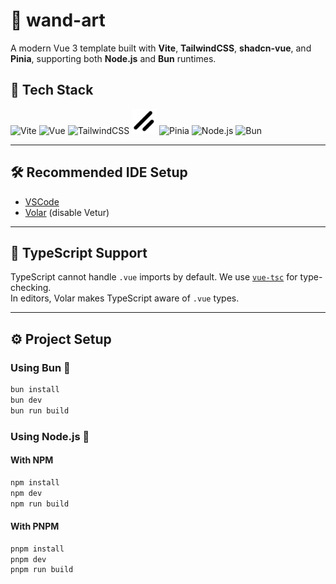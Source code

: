 # 🌟 wand-art  

A modern Vue 3 template built with **Vite**, **TailwindCSS**, **shadcn-vue**, and **Pinia**, supporting both **Node.js** and **Bun** runtimes.  

## 🚀 Tech Stack  

<p align="left">
  <img src="https://vitejs.dev/logo.svg" alt="Vite" width="40" height="40"/> 
  <img src="https://vuejs.org/images/logo.png" alt="Vue" width="40" height="40"/> 
  <img src="https://raw.githubusercontent.com/tailwindlabs/tailwindcss/master/.github/logo-light.svg" alt="TailwindCSS" height="40"/>
  <img src="https://raw.githubusercontent.com/shadcn-ui/ui/main/apps/www/public/favicon.ico" alt="shadcn-vue" width="40" height="40"/>
  <img src="https://pinia.vuejs.org/logo.svg" alt="Pinia" width="40" height="40"/>
  <img src="https://nodejs.org/static/images/logo.svg" alt="Node.js" width="50" height="50"/>
  <img src="https://bun.sh/logo.svg" alt="Bun" width="40" height="40"/>
</p>  

---

## 🛠️ Recommended IDE Setup  

- [VSCode](https://code.visualstudio.com/)  
- [Volar](https://marketplace.visualstudio.com/items?itemName=Vue.volar) (disable Vetur)  

---

## 🧩 TypeScript Support  

TypeScript cannot handle `.vue` imports by default. We use [`vue-tsc`](https://github.com/vuejs/language-tools) for type-checking.  
In editors, Volar makes TypeScript aware of `.vue` types.  

---

## ⚙️ Project Setup  

### Using **Bun** 🥖

```sh
bun install
bun dev
bun run build
```

### Using **Node.js** 🌿

#### With NPM
```sh
npm install
npm dev
npm run build
```

#### With PNPM
```sh
pnpm install
pnpm dev
pnpm run build
```
